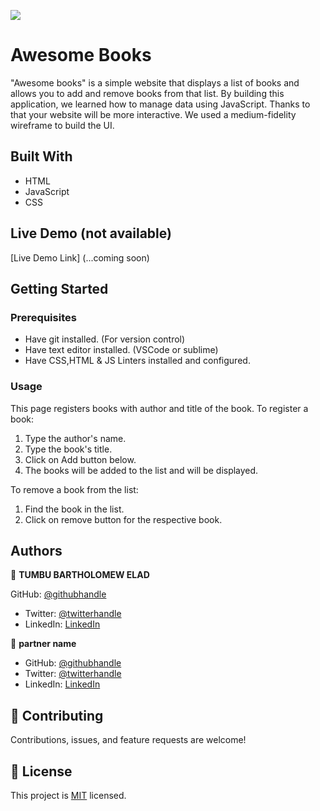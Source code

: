 ![](https://img.shields.io/badge/Microverse-blueviolet)

# Awesome Books

"Awesome books" is a simple website that displays a list of books and allows you to add and remove books from that list. By building this application, we learned how to manage data using JavaScript. Thanks to that your website will be more interactive. We used a medium-fidelity wireframe to build the UI.

## Built With

- HTML
- JavaScript
- CSS

## Live Demo (not available)

[Live Demo Link] (...coming soon)


## Getting Started

### Prerequisites
* Have git installed. (For version control)
* Have text editor installed. (VSCode or sublime)
* Have CSS,HTML & JS Linters installed and configured. 

### Usage
This page registers books with author and title of the book. To register a book:
1. Type the author's name.
2. Type the book's title.
3. Click on Add button below.
4. The books will be added to the list and will be displayed.

To remove a book from the list:
1. Find the book in the list.
2. Click on remove button for the respective book.

## Authors

👤 **TUMBU BARTHOLOMEW ELAD**

 GitHub: [@githubhandle](https://github.com/elad237)
- Twitter: [@twitterhandle](https://twitter.com/Elad59380989)
- LinkedIn: [LinkedIn](https://www.linkedin.com/in/tumbu-elad-896ab2183/)


👤 **partner name**
- GitHub: [@githubhandle](https://github.com/francis3400)
- Twitter:  [@twitterhandle](https://twitter.com/francisBlinkz)
- LinkedIn: [LinkedIn](https://www.linkedin.com/in/francis-uche-88886213/)

## 🤝 Contributing

Contributions, issues, and feature requests are welcome!

## 📝 License

This project is [MIT](./LICENSE) licensed.
